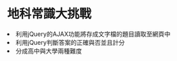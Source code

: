 <h1>地科常識大挑戰</h1>
<li>利用jQuery的AJAX功能將存成文字檔的題目讀取至網頁中</li>
<li>利用jQuery判斷答案的正確與否並且計分</li>
<li>分成高中與大學兩種難度</li>